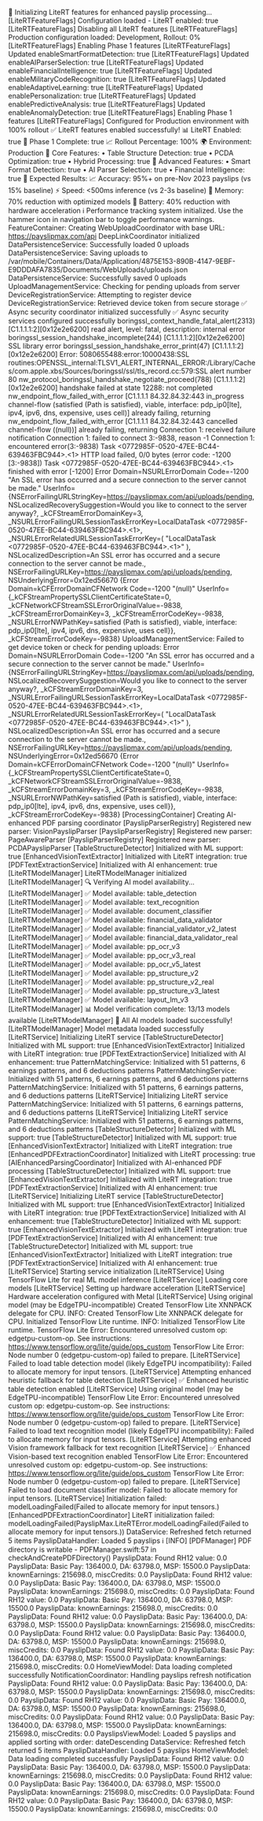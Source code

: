 🚀 Initializing LiteRT features for enhanced payslip processing...
[LiteRTFeatureFlags] Configuration loaded - LiteRT enabled: true
[LiteRTFeatureFlags] Disabling all LiteRT features
[LiteRTFeatureFlags] Production configuration loaded: Development, Rollout: 0%
[LiteRTFeatureFlags] Enabling Phase 1 features
[LiteRTFeatureFlags] Updated enableSmartFormatDetection: true
[LiteRTFeatureFlags] Updated enableAIParserSelection: true
[LiteRTFeatureFlags] Updated enableFinancialIntelligence: true
[LiteRTFeatureFlags] Updated enableMilitaryCodeRecognition: true
[LiteRTFeatureFlags] Updated enableAdaptiveLearning: true
[LiteRTFeatureFlags] Updated enablePersonalization: true
[LiteRTFeatureFlags] Updated enablePredictiveAnalysis: true
[LiteRTFeatureFlags] Updated enableAnomalyDetection: true
[LiteRTFeatureFlags] Enabling Phase 1 features
[LiteRTFeatureFlags] Configured for Production environment with 100% rollout
✅ LiteRT features enabled successfully!
   📊 LiteRT Enabled: true
   🎯 Phase 1 Complete: true
   📈 Rollout Percentage: 100%
   🌍 Environment: Production
   🔧 Core Features:
      • Table Structure Detection: true
      • PCDA Optimization: true
      • Hybrid Processing: true
   🚀 Advanced Features:
      • Smart Format Detection: true
      • AI Parser Selection: true
      • Financial Intelligence: true
🎯 Expected Results:
   📈 Accuracy: 95%+ on pre-Nov 2023 payslips (vs 15% baseline)
   ⚡ Speed: <500ms inference (vs 2-3s baseline)
   🧠 Memory: 70% reduction with optimized models
   🔋 Battery: 40% reduction with hardware acceleration
ℹ️ Performance tracking system initialized. Use the hammer icon in navigation bar to toggle performance warnings.
FeatureContainer: Creating WebUploadCoordinator with base URL: https://payslipmax.com/api
DeepLinkCoordinator initialized
DataPersistenceService: Successfully loaded 0 uploads
DataPersistenceService: Saving uploads to /var/mobile/Containers/Data/Application/4875E153-890B-4147-9EBF-E9DDDAFA7835/Documents/WebUploads/uploads.json
DataPersistenceService: Successfully saved 0 uploads
UploadManagementService: Checking for pending uploads from server
DeviceRegistrationService: Attempting to register device
DeviceRegistrationService: Retrieved device token from secure storage
✅ Async security coordinator initialized successfully
✅ Async security services configured successfully
boringssl_context_handle_fatal_alert(2313) [C1.1.1.1:2][0x12e2e6200] read alert, level: fatal, description: internal error
boringssl_session_handshake_incomplete(244) [C1.1.1.1:2][0x12e2e6200] SSL library error
boringssl_session_handshake_error_print(47) [C1.1.1.1:2][0x12e2e6200] Error: 5080655488:error:10000438:SSL routines:OPENSSL_internal:TLSV1_ALERT_INTERNAL_ERROR:/Library/Caches/com.apple.xbs/Sources/boringssl/ssl/tls_record.cc:579:SSL alert number 80
nw_protocol_boringssl_handshake_negotiate_proceed(788) [C1.1.1.1:2][0x12e2e6200] handshake failed at state 12288: not completed
nw_endpoint_flow_failed_with_error [C1.1.1.1 84.32.84.32:443 in_progress channel-flow (satisfied (Path is satisfied), viable, interface: pdp_ip0[lte], ipv4, ipv6, dns, expensive, uses cell)] already failing, returning
nw_endpoint_flow_failed_with_error [C1.1.1.1 84.32.84.32:443 cancelled channel-flow ((null))] already failing, returning
Connection 1: received failure notification
Connection 1: failed to connect 3:-9838, reason -1
Connection 1: encountered error(3:-9838)
Task <0772985F-0520-47EE-BC44-639463FBC944>.<1> HTTP load failed, 0/0 bytes (error code: -1200 [3:-9838])
Task <0772985F-0520-47EE-BC44-639463FBC944>.<1> finished with error [-1200] Error Domain=NSURLErrorDomain Code=-1200 "An SSL error has occurred and a secure connection to the server cannot be made." UserInfo={NSErrorFailingURLStringKey=https://payslipmax.com/api/uploads/pending, NSLocalizedRecoverySuggestion=Would you like to connect to the server anyway?, _kCFStreamErrorDomainKey=3, _NSURLErrorFailingURLSessionTaskErrorKey=LocalDataTask <0772985F-0520-47EE-BC44-639463FBC944>.<1>, _NSURLErrorRelatedURLSessionTaskErrorKey=(
    "LocalDataTask <0772985F-0520-47EE-BC44-639463FBC944>.<1>"
), NSLocalizedDescription=An SSL error has occurred and a secure connection to the server cannot be made., NSErrorFailingURLKey=https://payslipmax.com/api/uploads/pending, NSUnderlyingError=0x12ed56670 {Error Domain=kCFErrorDomainCFNetwork Code=-1200 "(null)" UserInfo={_kCFStreamPropertySSLClientCertificateState=0, _kCFNetworkCFStreamSSLErrorOriginalValue=-9838, _kCFStreamErrorDomainKey=3, _kCFStreamErrorCodeKey=-9838, _NSURLErrorNWPathKey=satisfied (Path is satisfied), viable, interface: pdp_ip0[lte], ipv4, ipv6, dns, expensive, uses cell}}, _kCFStreamErrorCodeKey=-9838}
UploadManagementService: Failed to get device token or check for pending uploads: Error Domain=NSURLErrorDomain Code=-1200 "An SSL error has occurred and a secure connection to the server cannot be made." UserInfo={NSErrorFailingURLStringKey=https://payslipmax.com/api/uploads/pending, NSLocalizedRecoverySuggestion=Would you like to connect to the server anyway?, _kCFStreamErrorDomainKey=3, _NSURLErrorFailingURLSessionTaskErrorKey=LocalDataTask <0772985F-0520-47EE-BC44-639463FBC944>.<1>, _NSURLErrorRelatedURLSessionTaskErrorKey=(
    "LocalDataTask <0772985F-0520-47EE-BC44-639463FBC944>.<1>"
), NSLocalizedDescription=An SSL error has occurred and a secure connection to the server cannot be made., NSErrorFailingURLKey=https://payslipmax.com/api/uploads/pending, NSUnderlyingError=0x12ed56670 {Error Domain=kCFErrorDomainCFNetwork Code=-1200 "(null)" UserInfo={_kCFStreamPropertySSLClientCertificateState=0, _kCFNetworkCFStreamSSLErrorOriginalValue=-9838, _kCFStreamErrorDomainKey=3, _kCFStreamErrorCodeKey=-9838, _NSURLErrorNWPathKey=satisfied (Path is satisfied), viable, interface: pdp_ip0[lte], ipv4, ipv6, dns, expensive, uses cell}}, _kCFStreamErrorCodeKey=-9838}
[ProcessingContainer] Creating AI-enhanced PDF parsing coordinator
[PayslipParserRegistry] Registered new parser: VisionPayslipParser
[PayslipParserRegistry] Registered new parser: PageAwareParser
[PayslipParserRegistry] Registered new parser: PCDAPayslipParser
[TableStructureDetector] Initialized with ML support: true
[EnhancedVisionTextExtractor] Initialized with LiteRT integration: true
[PDFTextExtractionService] Initialized with AI enhancement: true
[LiteRTModelManager] LiteRTModelManager initialized
[LiteRTModelManager] 🔍 Verifying AI model availability...
[LiteRTModelManager] ✅ Model available: table_detection
[LiteRTModelManager] ✅ Model available: text_recognition
[LiteRTModelManager] ✅ Model available: document_classifier
[LiteRTModelManager] ✅ Model available: financial_data_validator
[LiteRTModelManager] ✅ Model available: financial_validator_v2_latest
[LiteRTModelManager] ✅ Model available: financial_data_validator_real
[LiteRTModelManager] ✅ Model available: pp_ocr_v3
[LiteRTModelManager] ✅ Model available: pp_ocr_v3_real
[LiteRTModelManager] ✅ Model available: pp_ocr_v5_latest
[LiteRTModelManager] ✅ Model available: pp_structure_v2
[LiteRTModelManager] ✅ Model available: pp_structure_v2_real
[LiteRTModelManager] ✅ Model available: pp_structure_v3_latest
[LiteRTModelManager] ✅ Model available: layout_lm_v3
[LiteRTModelManager] 📊 Model verification complete: 13/13 models available
[LiteRTModelManager] 🎉 All AI models loaded successfully!
[LiteRTModelManager] Model metadata loaded successfully
[LiteRTService] Initializing LiteRT service
[TableStructureDetector] Initialized with ML support: true
[EnhancedVisionTextExtractor] Initialized with LiteRT integration: true
[PDFTextExtractionService] Initialized with AI enhancement: true
PatternMatchingService: Initialized with 51 patterns, 6 earnings patterns, and 6 deductions patterns
PatternMatchingService: Initialized with 51 patterns, 6 earnings patterns, and 6 deductions patterns
PatternMatchingService: Initialized with 51 patterns, 6 earnings patterns, and 6 deductions patterns
[LiteRTService] Initializing LiteRT service
PatternMatchingService: Initialized with 51 patterns, 6 earnings patterns, and 6 deductions patterns
[LiteRTService] Initializing LiteRT service
PatternMatchingService: Initialized with 51 patterns, 6 earnings patterns, and 6 deductions patterns
[TableStructureDetector] Initialized with ML support: true
[TableStructureDetector] Initialized with ML support: true
[EnhancedVisionTextExtractor] Initialized with LiteRT integration: true
[EnhancedPDFExtractionCoordinator] Initialized with LiteRT processing: true
[AIEnhancedParsingCoordinator] Initialized with AI-enhanced PDF processing
[TableStructureDetector] Initialized with ML support: true
[EnhancedVisionTextExtractor] Initialized with LiteRT integration: true
[PDFTextExtractionService] Initialized with AI enhancement: true
[LiteRTService] Initializing LiteRT service
[TableStructureDetector] Initialized with ML support: true
[EnhancedVisionTextExtractor] Initialized with LiteRT integration: true
[PDFTextExtractionService] Initialized with AI enhancement: true
[TableStructureDetector] Initialized with ML support: true
[EnhancedVisionTextExtractor] Initialized with LiteRT integration: true
[PDFTextExtractionService] Initialized with AI enhancement: true
[TableStructureDetector] Initialized with ML support: true
[EnhancedVisionTextExtractor] Initialized with LiteRT integration: true
[PDFTextExtractionService] Initialized with AI enhancement: true
[LiteRTService] Starting service initialization
[LiteRTService] Using TensorFlow Lite for real ML model inference
[LiteRTService] Loading core models
[LiteRTService] Setting up hardware acceleration
[LiteRTService] Hardware acceleration configured with Metal
[LiteRTService] Using original model (may be EdgeTPU-incompatible)
Created TensorFlow Lite XNNPACK delegate for CPU.
INFO: Created TensorFlow Lite XNNPACK delegate for CPU.
Initialized TensorFlow Lite runtime.
INFO: Initialized TensorFlow Lite runtime.
TensorFlow Lite Error: Encountered unresolved custom op: edgetpu-custom-op.
See instructions: https://www.tensorflow.org/lite/guide/ops_custom 
TensorFlow Lite Error: Node number 0 (edgetpu-custom-op) failed to prepare.
[LiteRTService] Failed to load table detection model (likely EdgeTPU incompatibility): Failed to allocate memory for input tensors.
[LiteRTService] Attempting enhanced heuristic fallback for table detection
[LiteRTService] ✅ Enhanced heuristic table detection enabled
[LiteRTService] Using original model (may be EdgeTPU-incompatible)
TensorFlow Lite Error: Encountered unresolved custom op: edgetpu-custom-op.
See instructions: https://www.tensorflow.org/lite/guide/ops_custom 
TensorFlow Lite Error: Node number 0 (edgetpu-custom-op) failed to prepare.
[LiteRTService] Failed to load text recognition model (likely EdgeTPU incompatibility): Failed to allocate memory for input tensors.
[LiteRTService] Attempting enhanced Vision framework fallback for text recognition
[LiteRTService] ✅ Enhanced Vision-based text recognition enabled
TensorFlow Lite Error: Encountered unresolved custom op: edgetpu-custom-op.
See instructions: https://www.tensorflow.org/lite/guide/ops_custom 
TensorFlow Lite Error: Node number 0 (edgetpu-custom-op) failed to prepare.
[LiteRTService] Failed to load document classifier model: Failed to allocate memory for input tensors.
[LiteRTService] Initialization failed: modelLoadingFailed(Failed to allocate memory for input tensors.)
[EnhancedPDFExtractionCoordinator] LiteRT initialization failed: modelLoadingFailed(PayslipMax.LiteRTError.modelLoadingFailed(Failed to allocate memory for input tensors.))
DataService: Refreshed fetch returned 5 items
PayslipDataHandler: Loaded 5 payslips
ℹ️ [INFO] [PDFManager] PDF directory is writable - PDFManager.swift:57 in checkAndCreatePDFDirectory()
PayslipData: Found RH12 value: 0.0
PayslipData: Basic Pay: 136400.0, DA: 63798.0, MSP: 15500.0
PayslipData: knownEarnings: 215698.0, miscCredits: 0.0
PayslipData: Found RH12 value: 0.0
PayslipData: Basic Pay: 136400.0, DA: 63798.0, MSP: 15500.0
PayslipData: knownEarnings: 215698.0, miscCredits: 0.0
PayslipData: Found RH12 value: 0.0
PayslipData: Basic Pay: 136400.0, DA: 63798.0, MSP: 15500.0
PayslipData: knownEarnings: 215698.0, miscCredits: 0.0
PayslipData: Found RH12 value: 0.0
PayslipData: Basic Pay: 136400.0, DA: 63798.0, MSP: 15500.0
PayslipData: knownEarnings: 215698.0, miscCredits: 0.0
PayslipData: Found RH12 value: 0.0
PayslipData: Basic Pay: 136400.0, DA: 63798.0, MSP: 15500.0
PayslipData: knownEarnings: 215698.0, miscCredits: 0.0
PayslipData: Found RH12 value: 0.0
PayslipData: Basic Pay: 136400.0, DA: 63798.0, MSP: 15500.0
PayslipData: knownEarnings: 215698.0, miscCredits: 0.0
HomeViewModel: Data loading completed successfully
NotificationCoordinator: Handling payslips refresh notification
PayslipData: Found RH12 value: 0.0
PayslipData: Basic Pay: 136400.0, DA: 63798.0, MSP: 15500.0
PayslipData: knownEarnings: 215698.0, miscCredits: 0.0
PayslipData: Found RH12 value: 0.0
PayslipData: Basic Pay: 136400.0, DA: 63798.0, MSP: 15500.0
PayslipData: knownEarnings: 215698.0, miscCredits: 0.0
PayslipData: Found RH12 value: 0.0
PayslipData: Basic Pay: 136400.0, DA: 63798.0, MSP: 15500.0
PayslipData: knownEarnings: 215698.0, miscCredits: 0.0
PayslipsViewModel: Loaded 5 payslips and applied sorting with order: dateDescending
DataService: Refreshed fetch returned 5 items
PayslipDataHandler: Loaded 5 payslips
HomeViewModel: Data loading completed successfully
PayslipData: Found RH12 value: 0.0
PayslipData: Basic Pay: 136400.0, DA: 63798.0, MSP: 15500.0
PayslipData: knownEarnings: 215698.0, miscCredits: 0.0
PayslipData: Found RH12 value: 0.0
PayslipData: Basic Pay: 136400.0, DA: 63798.0, MSP: 15500.0
PayslipData: knownEarnings: 215698.0, miscCredits: 0.0
PayslipData: Found RH12 value: 0.0
PayslipData: Basic Pay: 136400.0, DA: 63798.0, MSP: 15500.0
PayslipData: knownEarnings: 215698.0, miscCredits: 0.0